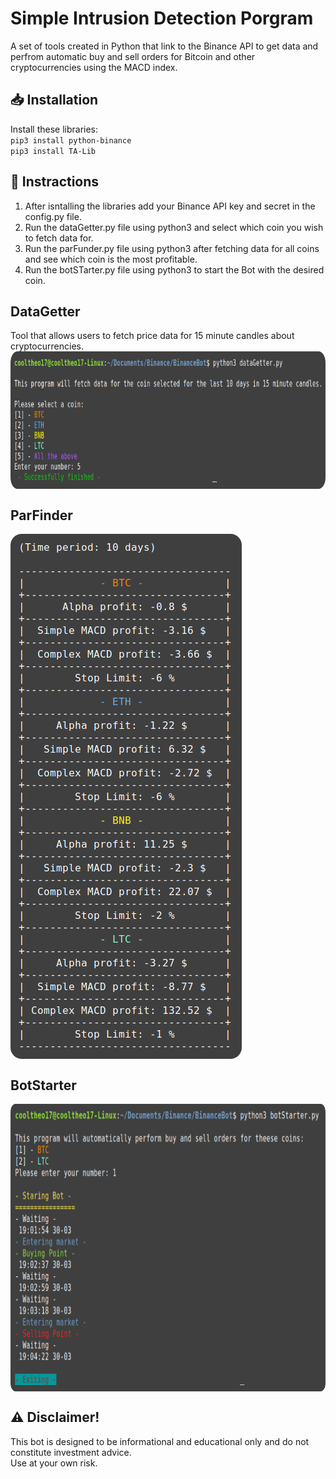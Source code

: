 # Simple Intrusion Detection Porgram
A set of tools created in Python that link to the Binance API to get data and perfrom automatic buy and sell orders for Bitcoin and other cryptocurrencies using the MACD index. 

## 📥 Installation
Install these libraries:
<br>`pip3 install python-binance`
<br>`pip3 install TA-Lib`

## 📃 Instractions
1. After isntalling the libraries add your Binance API key and secret in the config.py file.
2. Run the dataGetter.py file using python3 and select which coin you wish to fetch data for.
3. Run the parFunder.py file using python3 after fetching data for all coins and see which coin is the most profitable.
4. Run the botSTarter.py file using python3 to start the Bot with the desired coin.

## DataGetter
Tool that allows users to fetch price data for 15 minute candles about cryptocurrencies.
<img src="https://raw.githubusercontent.com/cooltheo17/BinanceBot/main/images/image-2.png" align="center"
width="820" height="220">

## ParFinder
<img src="https://raw.githubusercontent.com/cooltheo17/BinanceBot/main/images/image-3.png" align="center"
width="370" height="840">

## BotStarter
<img src="https://raw.githubusercontent.com/cooltheo17/BinanceBot/main/images/image-1.png" align="center"
width="820" height="460">

## ⚠️ Disclaimer!
This bot is designed to be informational and educational only and do not constitute investment advice.
<br>Use at your own risk. 

